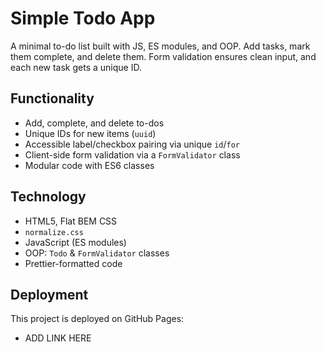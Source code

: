 # Simple Todo App

A minimal to-do list built with JS, ES modules, and OOP. Add tasks, mark them complete, and delete them. Form validation ensures clean input, and each new task gets a unique ID.

## Functionality

- Add, complete, and delete to-dos
- Unique IDs for new items (`uuid`)
- Accessible label/checkbox pairing via unique `id`/`for`
- Client-side form validation via a `FormValidator` class
- Modular code with ES6 classes

## Technology

- HTML5, Flat BEM CSS
- `normalize.css`
- JavaScript (ES modules)
- OOP: `Todo` & `FormValidator` classes
- Prettier-formatted code

## Deployment

This project is deployed on GitHub Pages:

- ADD LINK HERE
